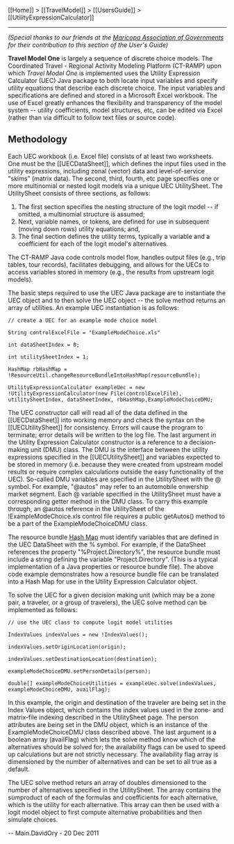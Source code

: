 [[Home]] > [[TravelModel]] > [[UsersGuide]] > [[UtilityExpressionCalculator]]

---

_(Special thanks to our friends at the [Maricopa Association of Governments](http://www.azmag.gov/) for their contribution to this section of the User's Guide)_

**Travel Model One** is largely a sequence of discrete choice models. The Coordinated Travel - Regional Activity Modeling Platform (CT-RAMP) upon which _Travel Model One_ is implemented uses the Utility Expression Calculator (UEC) Java package to both locate input variables and specify utility equations that describe each discrete choice. The input variables and specifications are defined and stored in a Microsoft Excel workbook. The use of Excel greatly enhances the flexibility and transparency of the model system -- utility coefficients, model structures, etc, can be edited via Excel (rather than via difficult to follow text files or source code).

## Methodology

Each UEC workbook (i.e. Excel file) consists of at least two worksheets. One must be the [[UECDataSheet]], which defines the input files used in the utility expressions, including zonal (vector) data and level-of-service "skims" (matrix data). The second, third, fourth, etc page specifies one or more multinomial or nested logit models via a unique UEC UtilitySheet. The UtilitySheet consists of three sections, as follows:

1. The first section specifies the nesting structure of the logit model -- if omitted, a multinomial structure is assumed;
1. Next, variable names, or tokens, are defined for use in subsequent (moving down rows) utility equations; and,
1. The final section defines the utility terms, typically a variable and a coefficient for each of the logit model's alternatives.

The CT-RAMP Java code controls model flow, handles output files (e.g., trip tables, tour records), facilitates debugging, and allows for the UECs to access variables stored in memory (e.g., the results from upstream logit models).

The basic steps required to use the UEC Java package are to instantiate the UEC object and to then solve the UEC object -- the solve method returns an array of utilities. An example UEC instantiation is as follows:

`// create a UEC for an example mode choice model`

`String controlExcelFile = "ExampleModeChoice.xls"`

`int dataSheetIndex = 0;`

`int utilitySheetIndex = 1;`

`HashMap rbHashMap = !ResourceUtil.changeResourceBundleIntoHashMap(resourceBundle);`

`UtilityExpressionCalculator exampleUec = new !UtilityExpressionCalculator(new File(controlExcelFile), utilitySheetIndex, dataSheetIndex, rbHashMap,ExampleModeChoiceDMU;`

The UEC constructor call will read all of the data defined in the [[UECDataSheet]] into working memory and check the syntax on the [[UECUtilitySheet]] for consistency. Errors will cause the program to terminate; error details will be written to the log file. The last argument in the Utility Expression Calculator constructor is a reference to a decision-making unit (DMU) class. The DMU is the interface between the utility expressions specified in the [[UECUtilitySheet]] and variables expected to be stored in memory (i.e. because they were created from upstream model results or require complex calculations outside the easy functionality of the UEC). So-called DMU variables are specified in the UtilitySheet with the @ symbol. For example, "@autos" may refer to an automobile onwership market segment. Each @ variable specified in the UtilitySheet must have a corresponding getter method in the DMU class. To carry this example through, an @autos reference in the UtilitySheet of the !ExampleModeChoice.xls control file requires a public getAutos() method to be a part of the ExampleModeChoiceDMU class.

The resource bundle [Hash Map](http://docs.oracle.com/javase/6/docs/api/java/util/HashMap.html) must identify variables that are defined in the UEC DataSheet with the % symbol. For example, if the DataSheet references the property "%Project.Directory%", the resource bundle must include a string defining the variable "Project.Directory". (This is a typical implementation of a Java properties or resource bundle file). The above code example demonstrates how a resource bundle file can be translated into a Hash Map for use in the Utility Expression Calculator object.

To solve the UEC for a given decision making unit (which may be a zone pair, a traveler, or a group of travelers), the UEC solve method can be implemented as follows:

`// use the UEC class to compute logit model utilities`

`IndexValues indexValues = new !IndexValues();`

`indexValues.setOriginLocation(origin);`

`indexValues.setDestinationLocation(destination);`

`exampleModeChoiceDMU.setPersonDetails(person);`

`double[] exampleModeChoiceUtilities = exampleUec.solve(indexValues, exampleModeChoiceDMU, availFlag);`

In this example, the origin and destination of the traveler are being set in the Index Values object, which contains the index values used in the zone- and matrix-file indexing described in the UtilitySheet page. The person attributes are being set in the DMU object, which is an instance of the ExampleModeChoiceDMU class described above. The last argument is a boolean array (availFlag) which lets the solve method know which of the alternatives should be solved for; the availability flags can be used to speed up calculations but are not strictly necessary. The availability flag array is dimensioned by the number of alternatives and can be set to all true as a default.

The UEC solve method returs an array of doubles dimensioned to the number of alternatives specified in the UtilitySheet. The array contains the sumproduct of each of the formulas and coefficients for each alternative, which is the utility for each alternative. This array can then be used with a logit model object to first compute alternative probabilities and then simulate choices.

-- Main.DavidOry - 20 Dec 2011